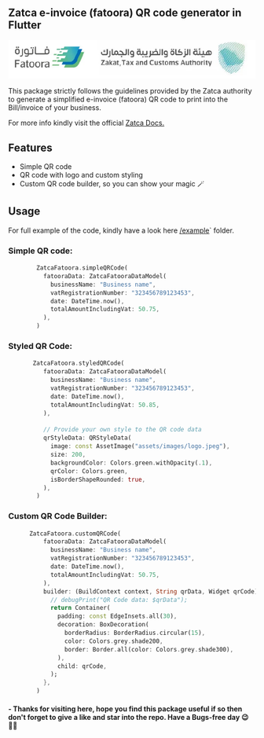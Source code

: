 ## Zatca e-invoice (fatoora) QR code generator in Flutter

<img src="./assets//images/zatca.jpg" alt="UniPay Arabic by Saif">

This package strictly follows the guidelines provided by the Zatca authority to generate a simplified e-invoice (fatoora) QR code to print into the Bill/invoice of your business.

For more info kindly visit the official [Zatca Docs.](https://zatca.gov.sa/en/E-Invoicing/Pages/default.aspx)

## Features

- Simple QR code
- QR code with logo and custom styling
- Custom QR code builder, so you can show your magic 🪄

## Usage

For full example of the code, kindly have a look here [/example](https://pub.dev/packages/zatca_fatoora_flutter/example)` folder.

### Simple QR code:

```dart
        ZatcaFatoora.simpleQRCode(
          fatooraData: ZatcaFatooraDataModel(
            businessName: "Business name",
            vatRegistrationNumber: "323456789123453",
            date: DateTime.now(),
            totalAmountIncludingVat: 50.75,
          ),
        )
```

### Styled QR Code:

```dart
       ZatcaFatoora.styledQRCode(
          fatooraData: ZatcaFatooraDataModel(
            businessName: "Business name",
            vatRegistrationNumber: "323456789123453",
            date: DateTime.now(),
            totalAmountIncludingVat: 50.85,
          ),

          // Provide your own style to the QR code data
          qrStyleData: QRStyleData(
            image: const AssetImage("assets/images/logo.jpeg"),
            size: 200,
            backgroundColor: Colors.green.withOpacity(.1),
            qrColor: Colors.green,
            isBorderShapeRounded: true,
          ),
        )
```

### Custom QR Code Builder:

```dart
      ZatcaFatoora.customQRCode(
          fatooraData: ZatcaFatooraDataModel(
            businessName: "Business name",
            vatRegistrationNumber: "323456789123453",
            date: DateTime.now(),
            totalAmountIncludingVat: 50.75,
          ),
          builder: (BuildContext context, String qrData, Widget qrCode) {
            // debugPrint("QR Code data: $qrData");
            return Container(
              padding: const EdgeInsets.all(30),
              decoration: BoxDecoration(
                borderRadius: BorderRadius.circular(15),
                color: Colors.grey.shade200,
                border: Border.all(color: Colors.grey.shade300),
              ),
              child: qrCode,
            );
          },
        )
```

#### - Thanks for visiting here, hope you find this package useful if so then don't forget to give a like and star into the repo. Have a Bugs-free day 😉👨‍💻

